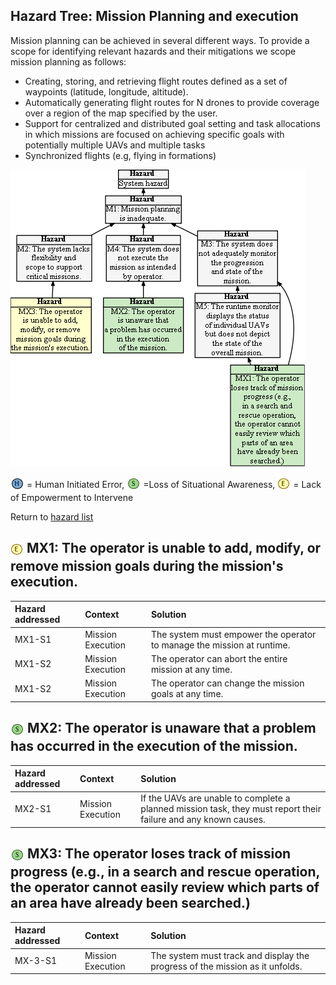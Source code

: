## Hazard Tree: Mission Planning and execution

Mission planning can be achieved in several different ways. To provide a scope for identifying relevant hazards and their mitigations we scope mission planning as follows:
   * Creating, storing, and retrieving flight routes defined as a set of waypoints (latitude, longitude, altitude).
   * Automatically generating flight routes for N drones to provide coverage over a region of the map specified by the user. 
   * Support for centralized and distributed goal setting and task allocations in which missions are focused on achieving specific goals with potentially multiple UAVs and multiple tasks
   * Synchronized flights (e.g, flying in formations)

[![](figures/missionplanning.png)](#)

<sub>![](icons/h-icon.PNG)</sub> = Human Initiated Error, <sub>![](icons/s-icon.PNG)</sub> =Loss of Situational Awareness, <sub>![](icons/e-icon.PNG)</sub> = Lack of Empowerment to Intervene

Return to [hazard list](../README.md)<br>

## <sub>![](icons/e-icon.PNG)</sub>  MX1: The operator is unable to add, modify, or remove mission goals during the mission's execution.
| Hazard addressed | Context | Solution |
|:--|:--|:--|
|MX1-S1|Mission Execution|The system must empower the operator to manage the mission at runtime.|
|MX1-S2|Mission Execution|The operator can abort the entire mission at any time.|
|MX1-S2|Mission Execution|The operator can change the mission goals at any time.|

## <sub>![](icons/s-icon.PNG)</sub>  MX2: The operator is unaware that a problem has occurred in the execution of the mission.
| Hazard addressed | Context | Solution |
|:--|:--|:--|
|MX2-S1|Mission Execution|If the UAVs are unable to complete a planned mission task, they must report their failure and any known causes.|

## <sub>![](icons/s-icon.PNG)</sub>  MX3: The operator loses track of mission progress (e.g., in a search and rescue operation, the operator cannot easily review which parts of an area have already been searched.)
| Hazard addressed | Context | Solution |
|:--|:--|:--|
|MX-3-S1|Mission Execution|The system must track and display the progress of the mission as it unfolds.|
